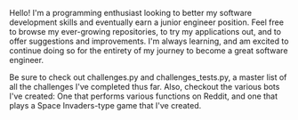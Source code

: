 Hello! I'm a programming enthusiast looking to better my software development skills and
eventually earn a junior engineer position. Feel free to browse my ever-growing repositories,
to try my applications out, and to offer suggestions and improvements. I'm always learning,
and am excited to continue doing so for the entirety of my journey to become a great software
engineer.

Be sure to check out challenges.py and challenges_tests.py, a master list of all the challenges I've 
completed thus far. Also, checkout the various bots I've created: One that performs various functions
on Reddit, and one that plays a Space Invaders-type game that I've created.

